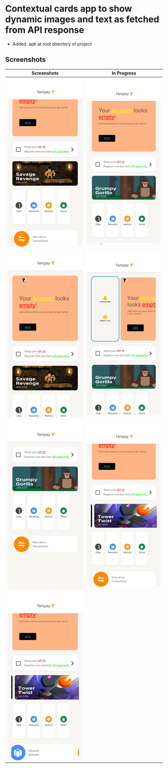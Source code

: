 # Contextual cards app to show dynamic images and text as fetched from API response

- Added .apk at root directory of project
## Screenshots

| Screenshots            | In Progress                        |
|----------------	|------------------------------	|
| <img src="screenshots/screenshot_1.jpg" alt="drawing" style="width:300px;"/> | <img src="screenshots/screenshot_2.jpg" alt="drawing" style="width:300px;"/> |
| <img src="screenshots/screenshot_3.jpg" alt="drawing" style="width:300px;"/> | <img src="screenshots/screenshot_4.jpg" alt="drawing" style="width:300px;"/> |
| <img src="screenshots/screenshot_5.jpg" alt="drawing" style="width:300px;"/> | <img src="screenshots/screenshot_6.jpg" alt="drawing" style="width:300px;"/> |
| <img src="screenshots/screenshot_7.jpg" alt="drawing" style="width:300px;"/> | 

